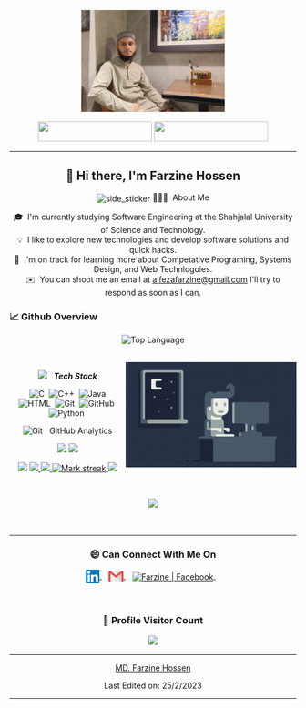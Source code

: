 <div align="center">

<img src="https://github.com/Farzine/Farzine/blob/main/assets/111111.jpg" width=50% margin=auto></h2>
<div align="center">
<a href = "https://drive.google.com/file/d/1cfR3IW4ZLG76T8cKuasvsd-iJIOD0yoI/view?usp=sharing" ><img src="https://img.shields.io/badge/My%20CV-%40Farzine-blue" width="200" height="35"></a>
<a href = "https://farzine.github.io/farzinehossen/" ><img src="https://img.shields.io/badge/Website-My%20Portfolio-red" width="200" height="35"></a>
<hr />
</div>

## 👋 Hi there, I'm Farzine Hossen
<img align="center" width=200px height=200px alt="side_sticker" src="https://media.giphy.com/media/TEnXkcsHrP4YedChhA/giphy.gif" />
 👨🏻‍💻 &nbsp;About Me

🎓 &nbsp;I'm currently studying Software Engineering at the Shahjalal University of Science and Technology.\
💡 &nbsp;I like to explore new technologies and develop software solutions and quick hacks.\
🌱 &nbsp;I'm on track for learning more about Competative Programing, Systems Design, and Web Technlogoies.\
✉️ &nbsp;You can shoot me an email at alfezafarzine@gmail.com I'll try to respond as soon as I can.


<h3 align="left">📈 Github Overview</h3>
<!-- 
![Github Stats](https://github-readme-stats.vercel.app/api?username=Farzine&count_private=true&show_icons=true&&theme=midnight-purple&include_all_commits=true%22%20&hide_border=true) -->

![Top Language](https://github-readme-stats-eight-theta.vercel.app/api/top-langs/?username=Farzine&layout=compact&langs_count=8&theme=chartreuse-dark&hide_border=true&count_private=true)

<br/>

<img alt="Night Coding" src="https://raw.githubusercontent.com/AVS1508/AVS1508/master/assets/Night-Coding.gif" align="right"/>

<img src="https://media.giphy.com/media/iY8CRBdQXODJSCERIr/giphy.gif" width="30px"> &nbsp; ***Tech Stack***

![C](https://img.shields.io/badge/-C-05122A?style=flat&logo=C&logoColor=A8B9CC)&nbsp;
![C++](https://img.shields.io/badge/-C++-05122A?style=flat&logo=C%2B%2B&logoColor=00599C)&nbsp;
![Java](https://img.shields.io/badge/-Java-05122A?style=flat&logo=java)\
![HTML](https://img.shields.io/badge/-HTML-05122A?style=flat&logo=HTML5)&nbsp;
![Git](https://img.shields.io/badge/-Git-05122A?style=flat&logo=git)&nbsp;
![GitHub](https://img.shields.io/badge/-GitHub-05122A?style=flat&logo=github)&nbsp;\
![Python](https://img.shields.io/badge/-Python-05122A?style=flat&logo=python)&nbsp;

<img src="https://media.giphy.com/media/W5eoZHPpUx9sapR0eu/giphy.gif" width="30px" alt="Git"/> &nbsp; GitHub Analytics

<p align="center">
<img width="40%" src="http://github-profile-summary-cards.vercel.app/api/cards/repos-per-language?username=Farzine&theme=moltack"  />
    
 <img width="40%" src="http://github-profile-summary-cards.vercel.app/api/cards/most-commit-language?username=Farzine&theme=moltack"  />
</p>


<p align="center">
<img src="https://user-images.githubusercontent.com/73097560/115834477-dbab4500-a447-11eb-908a-139a6edaec5c.gif">     
<a href="https://github.com/Farzine">
  <img height="180em" src="https://github-readme-stats-eight-theta.vercel.app/api?username=Farzine&show_icons=true&theme=algolia&include_all_commits=true&count_private=true"/>
  <img height="180em" src="https://github-readme-stats-eight-theta.vercel.app/api/top-langs/?username=Farzine&layout=compact&langs_count=8&theme=algolia"/>
  <img alt="Mark streak" height="180em" src="https://github-readme-streak-stats.herokuapp.com/?user=Farzine&layout=compact&langs_count=8&theme=algolia" /> 
<img src="https://user-images.githubusercontent.com/73097560/115834477-dbab4500-a447-11eb-908a-139a6edaec5c.gif">    
</a>
</p>
<br>
<p align="centre">
<img src='https://activity-graph.herokuapp.com/graph?username=Farzine&bg_color=000000&color=4fff67&line=4fff67&point=ffffff&area=true&hide_border=true' />
  
  </p>
 <br> 
 <hr>
  <div align="center">
  <h3><b>😄 Can Connect With Me On</b></h3>
  </div>
<p align="center">
<a href="https://www.linkedin.com/in/al-feza-farzine-4785b9225/" target="_blank">
  
  <img align="center" alt="Farzine | Linkedin" width="24px" src="https://github.com/SatYu26/SatYu26/blob/master/Assets/Linkedin.svg" />
</a> &nbsp;&nbsp;
<a href="alfezafarzine@gmail.com" >
  <img align="center" alt="Farzine | Gmail" width="26px" src="https://github.com/SatYu26/SatYu26/blob/master/Assets/Gmail.svg" />
</a> &nbsp;&nbsp;
<a href="https://www.facebook.com/alfeza.farzine.9">
    <img align="center" alt="Farzine | Facebook" width="24px" src="https://upload.wikimedia.org/wikipedia/en/thumb/0/04/Facebook_f_logo_%282021%29.svg/100px-Facebook_f_logo_%282021%29.svg.png" />
</a> &nbsp;&nbsp;
<p>
  
  <br>
  
<div align=center>
  <h3><b>📍 Profile Visitor Count</b></h3>
</div>
    
<!-- retro visitor counter -->  
<p align="center" >   
  <img src="https://profile-counter.glitch.me/Farzine/count.svg" />  
</p>
</p>

------

[MD. Farzine Hossen](https://github.com/Farzine)

Last Edited on: 25/2/2023


------
  
  
